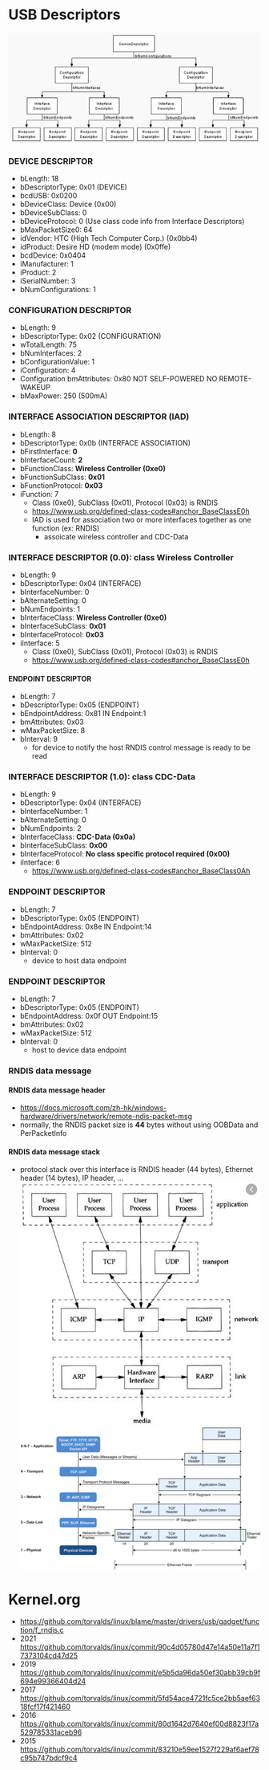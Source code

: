 # USB Descriptors
![usb_descriptors.png not found.](./img/usb_descriptors.png)

### DEVICE DESCRIPTOR
- bLength: 18
- bDescriptorType: 0x01 (DEVICE)
- bcdUSB: 0x0200
- bDeviceClass: Device (0x00)
- bDeviceSubClass: 0
- bDeviceProtocol: 0 (Use class code info from Interface Descriptors)
- bMaxPacketSize0: 64
- idVendor: HTC (High Tech Computer Corp.) (0x0bb4)
- idProduct: Desire HD (modem mode) (0x0ffe)
- bcdDevice: 0x0404
- iManufacturer: 1
- iProduct: 2
- iSerialNumber: 3
- bNumConfigurations: 1

### CONFIGURATION DESCRIPTOR
- bLength: 9
- bDescriptorType: 0x02 (CONFIGURATION)
- wTotalLength: 75
- bNumInterfaces: 2
- bConfigurationValue: 1
- iConfiguration: 4
- Configuration bmAttributes: 0x80  NOT SELF-POWERED  NO REMOTE-WAKEUP
- bMaxPower: 250  (500mA)

### INTERFACE ASSOCIATION DESCRIPTOR (IAD)
- bLength: 8
- bDescriptorType: 0x0b (INTERFACE ASSOCIATION)
- bFirstInterface: **0**
- bInterfaceCount: **2**
- bFunctionClass: **Wireless Controller (0xe0)**
- bFunctionSubClass: **0x01**
- bFunctionProtocol: **0x03**
- iFunction: 7
  - Class (0xe0), SubClass (0x01), Protocol (0x03) is RNDIS
  - https://www.usb.org/defined-class-codes#anchor_BaseClassE0h
  - IAD is used for association two or more interfaces together as one function (ex: RNDIS)
    - assoicate wireless controller and CDC-Data

### INTERFACE DESCRIPTOR (0.0): class Wireless Controller
- bLength: 9
- bDescriptorType: 0x04 (INTERFACE)
- bInterfaceNumber: 0
- bAlternateSetting: 0
- bNumEndpoints: 1
- bInterfaceClass: **Wireless Controller (0xe0)**
- bInterfaceSubClass: **0x01**
- bInterfaceProtocol: **0x03**
- iInterface: 5
  - Class (0xe0), SubClass (0x01), Protocol (0x03) is RNDIS
  - https://www.usb.org/defined-class-codes#anchor_BaseClassE0h

#### ENDPOINT DESCRIPTOR
- bLength: 7
- bDescriptorType: 0x05 (ENDPOINT)
- bEndpointAddress: 0x81  IN  Endpoint:1
- bmAttributes: 0x03
- wMaxPacketSize: 8
- bInterval: 9
  - for device to notify the host RNDIS control message is ready to be read

### INTERFACE DESCRIPTOR (1.0): class CDC-Data
- bLength: 9
- bDescriptorType: 0x04 (INTERFACE)
- bInterfaceNumber: 1
- bAlternateSetting: 0
- bNumEndpoints: 2
- bInterfaceClass: **CDC-Data (0x0a)**
- bInterfaceSubClass: **0x00**
- bInterfaceProtocol: **No class specific protocol required (0x00)**
- iInterface: 6
  - https://www.usb.org/defined-class-codes#anchor_BaseClass0Ah

### ENDPOINT DESCRIPTOR
- bLength: 7
- bDescriptorType: 0x05 (ENDPOINT)
- bEndpointAddress: 0x8e  IN  Endpoint:14
- bmAttributes: 0x02
- wMaxPacketSize: 512
- bInterval: 0
  - device to host data endpoint

### ENDPOINT DESCRIPTOR
- bLength: 7
- bDescriptorType: 0x05 (ENDPOINT)
- bEndpointAddress: 0x0f  OUT  Endpoint:15
- bmAttributes: 0x02
- wMaxPacketSize: 512
- bInterval: 0
  - host to device data endpoint

### RNDIS data message
#### RNDIS data message header
- https://docs.microsoft.com/zh-hk/windows-hardware/drivers/network/remote-ndis-packet-msg
- normally, the RNDIS packet size is **44** bytes without using OOBData and PerPacketInfo
#### RNDIS data message stack
- protocol stack over this interface is RNDIS header (44 bytes), Ethernet header (14 bytes), IP header, ...
![tcp_ip_stack.png not found.](./img/tcp_ip_stack.png)
![ethernet_stack.png not found.](./img/ethernet_stack.png)

# Kernel.org
- https://github.com/torvalds/linux/blame/master/drivers/usb/gadget/function/f_rndis.c
- 2021 https://github.com/torvalds/linux/commit/90c4d05780d47e14a50e11a7f17373104cd47d25
- 2019 https://github.com/torvalds/linux/commit/e5b5da96da50ef30abb39cb9f694e99366404d24
- 2017 https://github.com/torvalds/linux/commit/5fd54ace4721fc5ce2bb5aef6318fcf17f421460
- 2016 https://github.com/torvalds/linux/commit/80d1642d7640ef00d8823f17a529785331aceb96
- 2015 https://github.com/torvalds/linux/commit/83210e59ee1527f229af6aef78c95b747bdcf9c4
